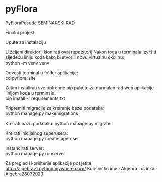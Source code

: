 # pyFlora

PyFloraPosude
SEMINARSKI RAD


Finalni projekt

Upute za instalaciju

U željeni direktorij klonirati ovaj repozitorij
Nakon toga u terminalu izvršiti sljedeću liniju koda kako bi stvorili novu virtualnu okolinu:	
  python -m venv venv

Odvesti terminal u folder aplikacije:	
  cd pyflora_site
  
Zatim instalirati sve potrebne pip pakete za normalan rad web aplikacije linijom koda u terminalu:	
  pip install -r requirements.txt

Pripremiti migracije za kreiranje baze podataka:	
   python manage.py makemigrations

Kreirati bazu podataka:	
  python manage.py migrate
  
Kreirati inicijalnog superusera:	
  python manage.py createsuperuser
  
Instancirati server:	
  python manage.py runserver
  
Za pregled i korištenje aplikacije posjetite http://algebrav1.pythonanywhere.com/
Korisničko ime : Algebra
Lozinka : Algebra28032023
